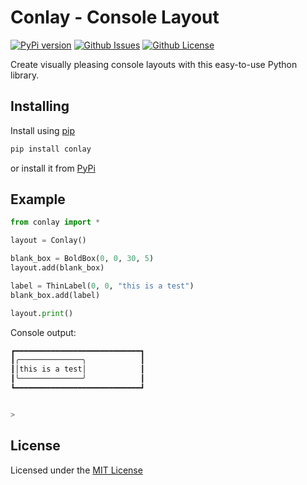 Conlay - Console Layout
=======================

[![PyPi version][shields-pypi_version]][url-pypi_version]
[![Github Issues][shields-issues]][url-issues]
[![Github License][shields-license]][url-license]

Create visually pleasing console layouts with this easy-to-use Python library. 


Installing
----------

Install using <a href="https://pip.pypa.io/en/stable/">pip</a>

```bash
pip install conlay
```

or install it from <a href="https://pypi.org/project/conlay/#files">PyPi</a>


Example
-------

```python
from conlay import *

layout = Conlay()

blank_box = BoldBox(0, 0, 30, 5)
layout.add(blank_box)

label = ThinLabel(0, 0, "this is a test")
blank_box.add(label)

layout.print()
``` 


Console output:
```bash
┏━━━━━━━━━━━━━━━━━━━━━━━━━━━━┓
┃╭──────────────╮            ┃
┃│this is a test│            ┃
┃╰──────────────╯            ┃
┗━━━━━━━━━━━━━━━━━━━━━━━━━━━━┛


>
```


License
-------
Licensed under the <a href="https://github.com/Salliii/conlay/blob/main/LICENSE">MIT License</a>




<!-- shields -->
[shields-pypi_version]: https://img.shields.io/pypi/v/conlay?label=PyPi%20Version&style=for-the-badge
[shields-issues]: https://img.shields.io/github/issues/Salliii/conlay?style=for-the-badge
[shields-license]: https://img.shields.io/github/license/Salliii/conlay?style=for-the-badge

<!-- url -->
[url-pypi_version]: https://pypi.org/project/conlay/
[url-issues]: https://github.com/Salliii/conlay/issues
[url-license]: https://github.com/Salliii/conlay/blob/main/LICENSE